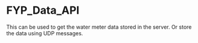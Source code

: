 # FYP_Data_API
This can be used to get the water meter data stored in the server. Or store the data using UDP messages. 
